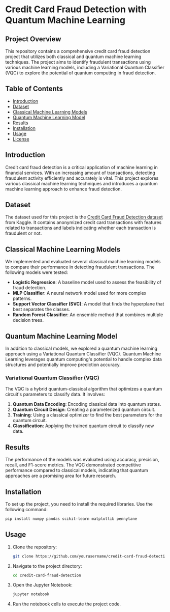 # Credit Card Fraud Detection with Quantum Machine Learning

## Project Overview

This repository contains a comprehensive credit card fraud detection project that utilizes both classical and quantum machine learning techniques. The project aims to identify fraudulent transactions using various machine learning models, including a Variational Quantum Classifier (VQC) to explore the potential of quantum computing in fraud detection.

## Table of Contents

- [Introduction](#introduction)
- [Dataset](#dataset)
- [Classical Machine Learning Models](#classical-machine-learning-models)
- [Quantum Machine Learning Model](#quantum-machine-learning-model)
- [Results](#results)
- [Installation](#installation)
- [Usage](#usage)
- [License](#license)

## Introduction

Credit card fraud detection is a critical application of machine learning in financial services. With an increasing amount of transactions, detecting fraudulent activity efficiently and accurately is vital. This project explores various classical machine learning techniques and introduces a quantum machine learning approach to enhance fraud detection.

## Dataset

The dataset used for this project is the [Credit Card Fraud Detection dataset](https://www.kaggle.com/datasets?search=creditcard+fraud) from Kaggle. It contains anonymized credit card transactions with features related to transactions and labels indicating whether each transaction is fraudulent or not.

## Classical Machine Learning Models

We implemented and evaluated several classical machine learning models to compare their performance in detecting fraudulent transactions. The following models were tested:

- **Logistic Regression**: A baseline model used to assess the feasibility of fraud detection.
- **MLP Classifier**: A neural network model used for more complex patterns.
- **Support Vector Classifier (SVC)**: A model that finds the hyperplane that best separates the classes.
- **Random Forest Classifier**: An ensemble method that combines multiple decision trees.

## Quantum Machine Learning Model

In addition to classical models, we explored a quantum machine learning approach using a Variational Quantum Classifier (VQC). Quantum Machine Learning leverages quantum computing's potential to handle complex data structures and potentially improve prediction accuracy.

### Variational Quantum Classifier (VQC)

The VQC is a hybrid quantum-classical algorithm that optimizes a quantum circuit's parameters to classify data. It involves:

1. **Quantum Data Encoding**: Encoding classical data into quantum states.
2. **Quantum Circuit Design**: Creating a parameterized quantum circuit.
3. **Training**: Using a classical optimizer to find the best parameters for the quantum circuit.
4. **Classification**: Applying the trained quantum circuit to classify new data.

## Results

The performance of the models was evaluated using accuracy, precision, recall, and F1-score metrics.
The VQC demonstrated competitive performance compared to classical models, indicating that quantum approaches are a promising area for future research.

## Installation

To set up the project, you need to install the required libraries. Use the following command:

```bash
pip install numpy pandas scikit-learn matplotlib pennylane
```

## Usage

1. Clone the repository:
    ```bash
    git clone https://github.com/yourusername/credit-card-fraud-detection.git
    ```
2. Navigate to the project directory:
    ```bash
    cd credit-card-fraud-detection
    ```
3. Open the Jupyter Notebook:
    ```bash
    jupyter notebook
    ```
4. Run the notebook cells to execute the project code.


